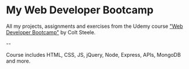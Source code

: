 # My Web Developer Bootcamp

All my projects, assignments and exercises from the Udemy course ["Web Developer Bootcamp"](https://www.udemy.com/the-web-developer-bootcamp/) by Colt Steele.

--

Course includes HTML, CSS, JS, jQuery, Node, Express, APIs, MongoDB and more.